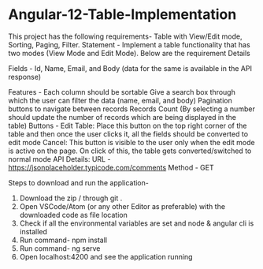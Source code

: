 # Angular-12-Table-Implementation
This project has the following requirements- Table with View/Edit mode, Sorting, Paging, Filter.
Statement - Implement a table functionality that has two modes (View Mode and Edit Mode). Below are the requirement Details

Fields - Id, Name, Email, and Body (data for the same is available in the API response)

Features - 
Each column should be sortable
Give a search box through which the user can filter the data (name, email, and body)
Pagination buttons to navigate between records
Records Count (By selecting a number should update the number of records which are being displayed in the table)
Buttons - 
Edit Table: Place this button on the top right corner of the table and then once the user clicks it, all the fields should be converted to edit mode
Cancel: This button is visible to the user only when the edit mode is active on the page. On click of this, the table gets converted/switched to normal mode
API Details:
URL - https://jsonplaceholder.typicode.com/comments
Method - GET

Steps to download and run the application-
1. Download the zip / through git .
2. Open VSCode/Atom (or any other Editor as preferable) with the downloaded code as file location
3. Check if all the environmental variables are set and node & angular cli is installed
4. Run command- npm install
5. Run command- ng serve 
6. Open localhost:4200 and see the application running
